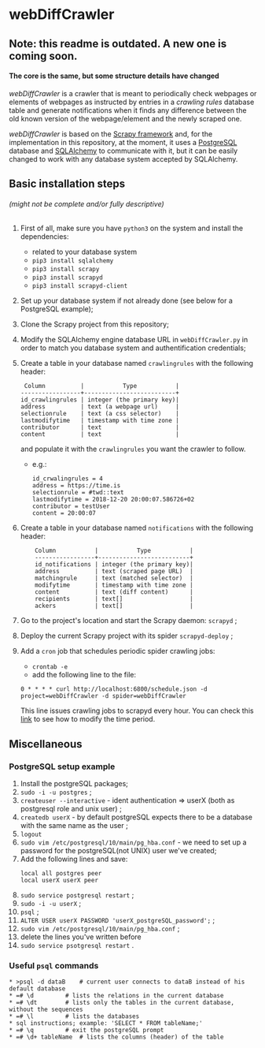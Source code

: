 # webDiffCrawler
## Note: this readme is outdated. A new one is coming soon.
#### The core is the same, but some structure details have changed
*webDiffCrawler* is a crawler that is meant to periodically check webpages or elements of webpages as instructed by entries in a *crawling rules* database table and generate notifications when it finds any difference between the old known version of the webpage/element and the newly scraped one.

*webDiffCrawler* is based on the [Scrapy framework](https://docs.scrapy.org/en/latest/index.html) and, for the implementation in this repository, at the moment, it uses a [PostgreSQL](https://www.postgresql.org/) database and [SQLAlchemy](https://www.sqlalchemy.org/) to communicate with it, but it can be easily changed to work with any database system accepted by SQLAlchemy.

## Basic installation steps
###### (might not be complete and/or fully descriptive)
1. First of all, make sure you have `python3` on the system and install the dependencies:
    - related to your database system
    - `pip3 install sqlalchemy`
    - `pip3 install scrapy`
    - `pip3 install scrapyd`
    - `pip3 install scrapyd-client`

2. Set up your database system if not already done (see below for a PostgreSQL example);
3. Clone the Scrapy project from this repository;
4. Modify the SQLAlchemy engine database URL in `webDiffCrawler.py` in order to match you database system and authentification credentials;
5. Create a table in your database named `crawlingrules` with the following header:
    ```
     Column          |           Type           |
    -----------------+--------------------------+
    id_crawlingrules | integer (the primary key)|
    address          | text (a webpage url)     |
    selectionrule    | text (a css selector)    |
    lastmodifytime   | timestamp with time zone |
    contributor      | text                     |
    content          | text                     |
    ```
    and populate it with the `crawlingrules` you want the crawler to follow.
    - e.g.:
        ```
        id_crwalingrules = 4
        address = https://time.is
        selectionrule = #twd::text 
        lastmodifytime = 2018-12-20 20:00:07.586726+02
        contributor = testUser
        content = 20:00:07
        ```
6. Create a table in your database named `notifications` with the following header:
    ```
        Column           |           Type           |
        -----------------+--------------------------+
        id_notifications | integer (the primary key)|
        address          | text (scraped page URL)  | 
        matchingrule     | text (matched selector)  | 
        modifytime       | timestamp with time zone |
        content          | text (diff content)      |
        recipients       | text[]                   |
        ackers           | text[]                   |
    ```
7. Go to the project's location and start the Scrapy daemon: `scrapyd` ;
8. Deploy the current Scrapy project with its spider `scrapyd-deploy` ;
9. Add a `cron` job that schedules periodic spider crawling jobs:
    - `crontab -e`
    - add the following line to the file: 
    ```
    0 * * * * curl http://localhost:6800/schedule.json -d project=webDiffCrawler -d spider=webDiffCrawler
    ```
    This line issues crawling jobs to scrapyd every hour. You can check this [link](https://corenominal.org/2016/05/12/howto-setup-a-crontab-file/) to see how to modify the time period.

## Miscellaneous
### PostgreSQL setup example
1. Install the postgreSQL packages;
2. `sudo -i -u postgres` ;
3. `createuser --interactive` - ident authentication => userX (both as postgresql role and unix user) ;
4. `createdb userX` - by default postgreSQL expects there to be a database with the same name as the user ;
5. `logout`
6. `sudo vim /etc/postgresql/10/main/pg_hba.conf` - we need to set up a password for the postgreSQL(not UNIX) user we've created;
7. Add the following lines and save:
    ```
	local all postgres peer
	local userX userX peer
    ```
8. `sudo service postgresql restart` ;
9. `sudo -i -u userX` ;
10. `psql` ;
11. `ALTER USER userX PASSWORD 'userX_postgreSQL_password';` ;
12. `sudo vim /etc/postgresql/10/main/pg_hba.conf` ; 
13. delete the lines you've written before
14. `sudo service psotgresql restart` .

### Useful `psql` commands
```
* >psql -d dataB 	# current user connects to dataB instead of his default database
* =# \d 		# lists the relations in the current database
* =# \dt		# lists only the tables in the current database, without the sequences
* =# \l 		# lists the databases
* sql instructions; example: 'SELECT * FROM tableName;'
* =# \q			# exit the postgreSQL prompt
* =# \d+ tableName	# lists the columns (header) of the table
```

